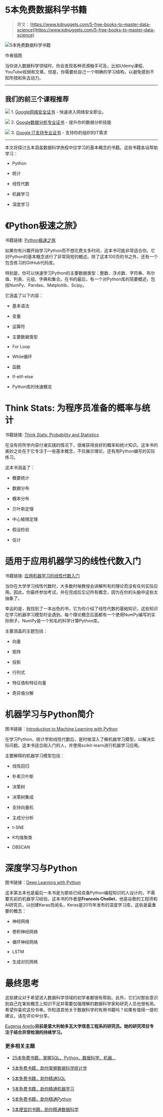 # 5本免费数据科学书籍

> 原文：[https://www.kdnuggets.com/5-free-books-to-master-data-science](https://www.kdnuggets.com/5-free-books-to-master-data-science)

![5本免费数据科学书籍](../Images/ad69467a2ee7825fb7ef66fd5df7c4c5.png)

作者插图

当你进入数据科学领域时，你会发现各种资源触手可及，比如Udemy课程、YouTube视频和文章。但是，你需要给自己一个明确的学习结构，以避免感到不知所措和失去动力。

* * *

## 我们的前三个课程推荐

![](../Images/0244c01ba9267c002ef39d4907e0b8fb.png) 1\. [Google网络安全证书](https://www.kdnuggets.com/google-cybersecurity) - 快速进入网络安全职业。

![](../Images/e225c49c3c91745821c8c0368bf04711.png) 2\. [Google数据分析专业证书](https://www.kdnuggets.com/google-data-analytics) - 提升你的数据分析技能

![](../Images/0244c01ba9267c002ef39d4907e0b8fb.png) 3\. [Google IT支持专业证书](https://www.kdnuggets.com/google-itsupport) - 支持你的组织的IT需求

* * *

本文将探讨五本涵盖数据科学旅程中应学习的基本概念的书籍。这些书籍各自帮助学习：

+   Python

+   统计

+   线性代数

+   机器学习

+   深度学习

# 《Python极速之旅》

书籍链接: [Python极速之旅](https://jakevdp.github.io/WhirlwindTourOfPython/)

如果你有兴趣开始学习Python而不想花费太多时间，这本书可能非常适合你。它对Python的基本概念进行了非常简短的概述。除了这本100页的书之外，还有一个包含练习的GitHub代码库。

特别是，你可以快速学习Python的主要数据类型：整数、浮点数、字符串、布尔值、列表、元组、字典和集合。在书的最后，有一个对Python库的简要概述，包括NumPy、Pandas、Matplotlib、Scipy。

它涵盖了以下内容：

+   基本语法

+   变量

+   运算符

+   主要数据类型

+   For Loop

+   While循环

+   函数

+   If-elif-else

+   Python库的快速概览

# Think Stats: 为程序员准备的概率与统计

书籍链接: [Think Stats: Probability and Statistics](https://greenteapress.com/thinkstats/thinkstats.pdf)

在没有将所学内容付诸实践的情况下，很难获得良好的概率和统计知识。这本书的美妙之处在于它专注于一些基本概念，不仅展示理论，还有用Python编写的实际练习。

这本书涵盖了：

+   概要统计

+   数据分布

+   概率分布

+   贝叶斯定理

+   中心极限定理

+   假设检验

+   估计

# 适用于应用机器学习的线性代数入门

书籍链接: [应用机器学习的线性代数入门](https://pabloinsente.github.io/intro-linear-algebra)

当你在大学学习线性代数时，大多数时候教授会讲解所有的理论而没有任何实际应用。因此，你最终参加考试，并在完成后忘记所有概念，因为在你的头脑中这些太抽象了。

幸运的是，我找到了一本出色的书，它为你介绍了线性代数的基础知识，这些知识在学习机器学习模型时会遇到。每个理论概念后面都有一个使用NumPy编写的实际例子，NumPy是一个知名的科学计算Python库。

主要涵盖的主题包括：

+   向量

+   矩阵

+   投影

+   行列式

+   特征值和特征向量

+   奇异值分解

# 机器学习与Python简介

图书链接：[Introduction to Machine Learning with Python](https://www.nrigroupindia.com/e-book/Introduction%20to%20Machine%20Learning%20with%20Python%20(%20PDFDrive.com%20)-min.pdf)

在学习Python、统计学和线性代数后，是时候深入了解机器学习模型，以解决实际问题。这本书适合刚入门的人，并使用scikit-learn进行机器学习应用。

主要解释的机器学习模型包括：

+   线性回归

+   朴素贝叶斯

+   决策树

+   决策树集成

+   支持向量机

+   主成分分析

+   t-SNE

+   K均值聚类

+   DBSCAN

# 深度学习与Python

图书链接：[Deep Learning with Python](https://tanthiamhuat.files.wordpress.com/2018/03/deeplearningwithpython.pdf)

这本第五本也是最后一本书是为那些已经具备Python编程知识的人设计的，不需要先前的机器学习经验。这本书的作者是**Francois Chollet**，他是谷歌的工程师和AI研究员，以创建Keras而闻名，Keras是2015年发布的深度学习库。这些是最重要的概念：

+   神经网络

+   卷积神经网络

+   循环神经网络

+   LSTM

+   生成对抗网络

# 最终思考

这些建议对于希望进入数据科学领域的初学者都很有帮助。此外，它们对那些意识到自己在某些概念上知识不足并需要加强理解的数据科学家和研究人员也很有用。希望你喜欢这份书单。你知道其他关于数据科学的有用书籍吗？如果有值得一提的建议，请在评论中分享。

**[](https://www.linkedin.com/in/eugenia-anello/)**[Eugenia Anello](https://www.linkedin.com/in/eugenia-anello/)**目前是意大利帕多瓦大学信息工程系的研究员。她的研究项目专注于结合异常检测的持续学习。**

### 更多相关主题

+   [25本免费书籍，掌握SQL、Python、数据科学、机器…](https://www.kdnuggets.com/25-free-books-to-master-sql-python-data-science-machine-learning-and-natural-language-processing)

+   [5本免费书籍，助你掌握数据科学统计学](https://www.kdnuggets.com/5-free-books-to-master-statistics-for-data-science)

+   [5本免费书籍，助你精通SQL](https://www.kdnuggets.com/5-free-books-to-master-sql)

+   [5本免费书籍，助你精通机器学习](https://www.kdnuggets.com/5-free-books-to-master-machine-learning)

+   [5本免费书籍，助你精通Python](https://www.kdnuggets.com/5-free-books-to-help-you-master-python)

+   [5本便宜的书籍，助你精通数据科学](https://www.kdnuggets.com/5-cheap-books-to-master-data-science)
